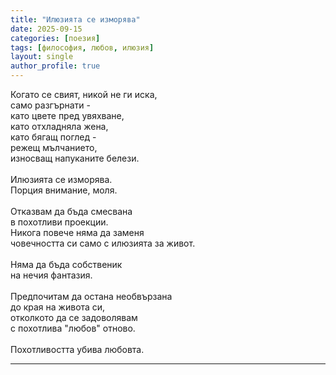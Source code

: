```yaml
---
title: "Илюзията се изморява"
date: 2025-09-15
categories: [поезия]
tags: [философия, любов, илюзия]
layout: single
author_profile: true
---
```


<div class="poem3">

Когато се свият, никой не ги иска,<br/>
само разгърнати -<br/>
като цвете пред увяхване,<br/>
като отхладняла жена,<br/>
като бягащ поглед -<br/>
режещ мълчанието,<br/>
износващ напуканите белези.<br/>
<br/>
Илюзията се изморява.<br/>
Порция внимание, моля.<br/>
<br/>
Отказвам да бъда смесвана <br/>
в похотливи проекции.<br/>
Никога повече няма да заменя<br/>
човечността си само с илюзията за живот.<br/>
<br/>
Няма да бъда собственик <br/>
на нечия фантазия.<br/>
<br/>
Предпочитам да остана необвързана<br/>
до края на живота си, <br/>
отколкото да се задоволявам <br/>
с похотлива "любов" отново.<br/>
<br/>
Похотливостта убива любовта.<br/>

<hr/>
</div>